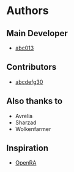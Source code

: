 # Authors
## Main Developer
- [abc013](https://github.com/abc013)
## Contributors
- [abcdefg30](https://github.com/abcdefg30)
## Also thanks to
- Avrelia
- Sharzad
- Wolkenfarmer
## Inspiration
- [OpenRA](http://www.OpenRA.net/)